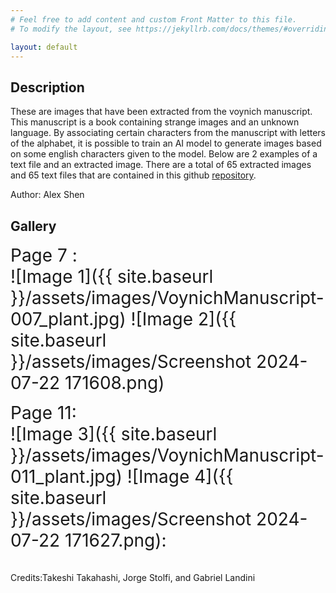 ```yaml
---
# Feel free to add content and custom Front Matter to this file.
# To modify the layout, see https://jekyllrb.com/docs/themes/#overriding-theme-defaults

layout: default
---
```


## Description

These are images that have been extracted from the voynich manuscript. This manuscript is a book containing strange images and an unknown language. By associating certain characters from the manuscript with letters of the alphabet, it is possible to train an AI model to generate images based on some english characters given to the model.
Below are 2 examples of a text file and an extracted image. There are a total of 65 extracted images and 65 text files that are contained in this github [repository](https://github.com/MRLEMONHEAD1234/Voynich-Manuscript).

Author: Alex Shen

## Gallery
<span style="font-size: 2em;">Page 7 :<br>
![Image 1]({{ site.baseurl }}/assets/images/VoynichManuscript-007_plant.jpg)
![Image 2]({{ site.baseurl }}/assets/images/Screenshot 2024-07-22 171608.png)

<span style="font-size: 2em;">Page 11:<br>
![Image 3]({{ site.baseurl }}/assets/images/VoynichManuscript-011_plant.jpg)
![Image 4]({{ site.baseurl }}/assets/images/Screenshot 2024-07-22 171627.png):<br><br>
<span style="font-size: 0.5em;">Credits:Takeshi Takahashi, Jorge Stolfi, and Gabriel Landini

